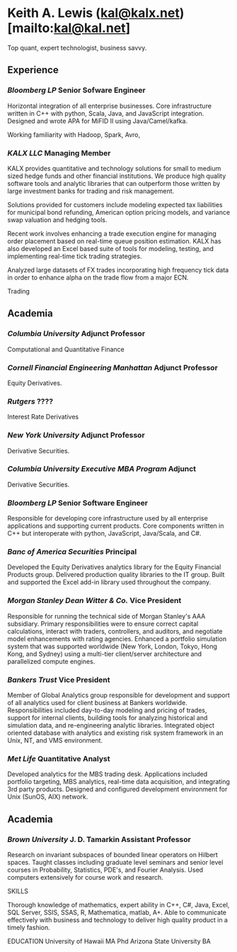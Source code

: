 # Keith A. Lewis (kal@kalx.net)[mailto:kal@kal.net]

Top quant, expert technologist, business savvy. 

## Experience

### _Bloomberg LP_ Senior Sofware Engineer

Horizontal integration of all enterprise businesses. Core infrastructure
written in C++ with python, Scala, Java, and JavaScript integration.
Designed and wrote APA for MiFID II using Java/Camel/kafka.

Working familiarity with Hadoop, Spark, Avro,

### _KALX LLC_ Managing Member

KALX provides quantitative and technology solutions for small to
medium sized hedge funds and other financial institutions.  We
produce high quality software tools and analytic libraries that
can outperform those written by large investment banks for trading
and risk management.

Solutions provided for customers include modeling expected tax
liabilities for municipal bond refunding, American option pricing
models, and variance swap valuation and hedging tools.

Recent work involves enhancing a trade execution engine for managing
order placement based on real-time queue position estimation. KALX
has also developed an Excel based suite of tools for modeling,
testing, and implementing real-time tick trading strategies.

Analyzed large datasets of FX trades
incorporating high frequency tick data in order
to enhance alpha on the trade flow from a major ECN.

Trading

## Academia

### _Columbia University_ Adjunct Professor

Computational and Quantitative Finance

### _Cornell Financial Engineering Manhattan_ Adjunct Professor

Equity Derivatives.

### _Rutgers_ ????

Interest Rate Derivatives

### _New York University_ Adjunct Professor

Derivative Securities.
### _Columbia University Executive MBA Program_ Adjunct

Derivative Securities.

### _Bloomberg LP_ Senior Software Engineer

Responsible for developing core infrastructure used by
all enterprise applications and supporting current
products. Core components written in C++ but interoperate
with python, JavaScript, Java/Scala, and C#.
### _Banc of America Securities_ Principal

Developed the Equity Derivatives analytics library for the Equity
Financial Products group. Delivered production quality libraries
to the IT group.
Built and supported the Excel add-in
library used throughout the company. 

### _Morgan Stanley Dean Witter &amp; Co._ Vice President

Responsible for running the technical side of Morgan Stanley's AAA
subsidiary. Primary responsibilities were to ensure correct capital
calculations, interact with traders, controllers, and auditors, and
negotiate model enhancements with rating agencies. Enhanced a portfolio
simulation system that was supported worldwide (New York, London, Tokyo,
Hong Kong, and Sydney) using a multi-tier client/server architecture
and parallelized compute engines.

### _Bankers Trust_ Vice President

Member of Global Analytics group responsible for development and
support of all analytics used for client business at Bankers
worldwide.  Responsibilities included day-to-day modeling and
pricing of trades, support for internal clients, building tools
for analyzing historical and simulation data, and re-engineering
analytic libraries.  Integrated object oriented database with
analytics and existing risk system framework in an Unix, NT, and
VMS environment.

### _Met Life_ Quantitative Analyst

Developed analytics for the MBS trading desk. Applications included
portfolio targeting, MBS analytics, real-time data acquisition, and
integrating 3rd party products. Designed and configured
development environment for Unix (SunOS, AIX) network. 

## Academia

### _Brown University_ J. D. Tamarkin Assistant Professor

Research on invariant subspaces of bounded linear operators on Hilbert
spaces. Taught classes including graduate level seminars and senior
level courses in Probability, Statistics, PDE's, and Fourier Analysis.
Used computers extensively for course work and research. 

SKILLS

Thorough knowledge of mathematics, expert ability in
C++, C#, Java, Excel, SQL Server, SSIS, SSAS, R,
Mathematica, matlab, A+. Able to communicate effectively with
business and technology to deliver high quality product in a 
timely fashion.

EDUCATION
University of Hawaii MA Phd
Arizona State University BA
